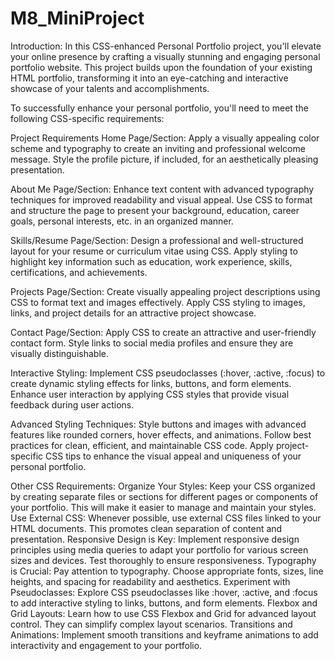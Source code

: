 # M8_MiniProject

Introduction:
In this CSS-enhanced Personal Portfolio project, you'll elevate your online presence by crafting a visually stunning and engaging personal portfolio website. This project builds upon the foundation of your existing HTML portfolio, transforming it into an eye-catching and interactive showcase of your talents and accomplishments.

To successfully enhance your personal portfolio, you'll need to meet the following CSS-specific requirements:

Project Requirements
Home Page/Section:
Apply a visually appealing color scheme and typography to create an inviting and professional welcome message.
Style the profile picture, if included, for an aesthetically pleasing presentation.

About Me Page/Section:
Enhance text content with advanced typography techniques for improved readability and visual appeal.
Use CSS to format and structure the page to present your background, education, career goals, personal interests, etc. in an organized manner.

Skills/Resume Page/Section:
Design a professional and well-structured layout for your resume or curriculum vitae using CSS.
Apply styling to highlight key information such as education, work experience, skills, certifications, and achievements.

Projects Page/Section:
Create visually appealing project descriptions using CSS to format text and images effectively.
Apply CSS styling to images, links, and project details for an attractive project showcase.

Contact Page/Section:
Apply CSS to create an attractive and user-friendly contact form.
Style links to social media profiles and ensure they are visually distinguishable.

Interactive Styling:
Implement CSS pseudoclasses (:hover, :active, :focus) to create dynamic styling effects for links, buttons, and form elements.
Enhance user interaction by applying CSS styles that provide visual feedback during user actions.

Advanced Styling Techniques:
Style buttons and images with advanced features like rounded corners, hover effects, and animations.
Follow best practices for clean, efficient, and maintainable CSS code.
Apply project-specific CSS tips to enhance the visual appeal and uniqueness of your personal portfolio.



Other CSS Requirements:
Organize Your Styles:
Keep your CSS organized by creating separate files or sections for different pages or components of your portfolio. This will make it easier to manage and maintain your styles.
Use External CSS:
Whenever possible, use external CSS files linked to your HTML documents. This promotes clean separation of content and presentation.
Responsive Design is Key:
Implement responsive design principles using media queries to adapt your portfolio for various screen sizes and devices. Test thoroughly to ensure responsiveness.
Typography is Crucial:
Pay attention to typography. Choose appropriate fonts, sizes, line heights, and spacing for readability and aesthetics.
Experiment with Pseudoclasses:
Explore CSS pseudoclasses like :hover, :active, and :focus to add interactive styling to links, buttons, and form elements.
Flexbox and Grid Layouts:
Learn how to use CSS Flexbox and Grid for advanced layout control. They can simplify complex layout scenarios.
Transitions and Animations:
Implement smooth transitions and keyframe animations to add interactivity and engagement to your portfolio.
